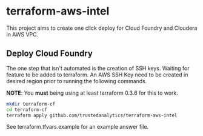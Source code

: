 # terraform-aws-intel

This project aims to create one click deploy for Cloud Foundry and Cloudera in AWS VPC.


## Deploy Cloud Foundry

The one step that isn't automated is the creation of SSH keys. Waiting for feature to be added to terraform.
An AWS SSH Key need to be created in desired region prior to running the following commands.

**NOTE**: You **must** being using at least terraform 0.3.6 for this to work.

```bash
mkdir terraform-cf
cd terraform-cf
terraform apply github.com/trustedanalytics/terraform-aws-intel
```

See terraform.tfvars.example for an example answer file.
